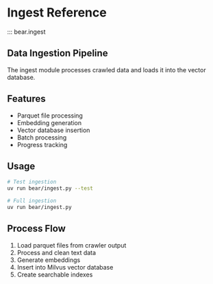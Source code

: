 # Ingest Reference

::: bear.ingest

## Data Ingestion Pipeline

The ingest module processes crawled data and loads it into the vector database.

## Features

- Parquet file processing
- Embedding generation
- Vector database insertion
- Batch processing
- Progress tracking

## Usage

```bash
# Test ingestion
uv run bear/ingest.py --test

# Full ingestion
uv run bear/ingest.py
```

## Process Flow

1. Load parquet files from crawler output
2. Process and clean text data
3. Generate embeddings
4. Insert into Milvus vector database
5. Create searchable indexes
